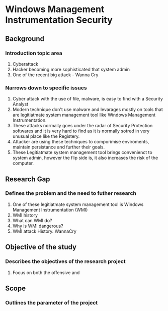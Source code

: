 # Windows Management Instrumentation Security

## Background
### Introduction topic area
1. Cyberattack
2. Hacker becoming more sophisticated that system admin
3. One of the recent big attack - Wanna Cry
### Narrows down to specific issues
1. Cyber attack with the use of file, malware, is easy to find with a Security Analyst
2. Modern technique don't use malware and levarages mostly on tools that are legitiatmate system management tool like Windows Management Instrumentation.
3. These attacks normally goes under the radar of Security Protection softwares and it is very hard to find as it is normally sotred in very unusual place like the Registery.
4. Attacker are using these techniques to comporimise enviroments, maintain persistance and further their goals.
5. These Legitiatmate system management tool brings convenienct to system admin, however the flip side is, it also increases the risk of the computer.

## Research Gap
 ### Defines the problem and the need to futher research
1. One of these legitiatmate system management tool is Windows Management Instrumentation (WMI) 
2. WMI history
3. What can WMI do?
4. Why is WMI dangerous?
5. WMI attack History. WannaCry



## Objective of the study
### Describes the objectives of the research project
1. Focus on both the offensive and 

## Scope
### Outlines the parameter of the project